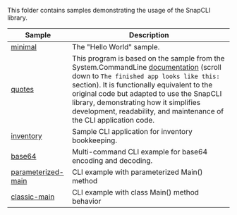 This folder contains samples demonstrating the usage of the SnapCLI library.

| Sample | Description |
|--------|-------------|
| [minimal](./minimal/Program.cs) | The "Hello World" sample. |
| [quotes](./quotes/Program.cs)  |  This program is based on the sample from the System.CommandLine [documentation](https://learn.microsoft.com/en-us/dotnet/standard/commandline/get-started-tutorial#add-subcommands-and-custom-validation) (scroll down to `The finished app looks like this:` section). It is functionally equivalent to the original code but adapted to use the SnapCLI library, demonstrating how it simplifies development, readability, and maintenance of the CLI application code. |
| [inventory](./inventory/Program.cs) | Sample CLI application for inventory bookkeeping. |
| [base64](./base64/Program.cs) | Multi-command CLI example for base64 encoding and decoding. |
| [parameterized-main](./parameterized-main/Program.cs) | CLI example with parameterized Main() method |
| [classic-main](./classic-main/Program.cs) | CLI example with class Main() method behavior |

